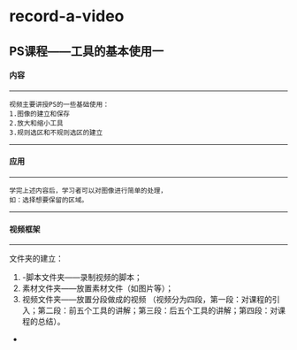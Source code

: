 # record-a-video
## PS课程——工具的基本使用一

#### 内容
-----------------------------------------------
    视频主要讲授PS的一些基础使用：
    1.图像的建立和保存
    2.放大和缩小工具
    3.规则选区和不规则选区的建立
-------------------------------------------------
#### 应用
***
    学完上述内容后，学习者可以对图像进行简单的处理，
    如：选择想要保留的区域。
    
*** 
#### 视频框架
***

文件夹的建立：

 1. -脚本文件夹——录制视频的脚本；
 2. 素材文件夹——放置素材文件（如图片等）；
 3. 视频文件夹——放置分段做成的视频 （视频分为四段，第一段：对课程的引入；第二段：前五个工具的讲解；第三段：后五个工具的讲解；第四段：对课程的总结）。


 -
